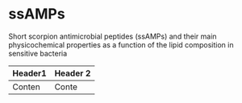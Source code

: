 # ssAMPs
Short scorpion antimicrobial peptides (ssAMPs) and their main physicochemical properties as a function of the lipid composition in sensitive bacteria

| Header1 | Header 2 |
| ------- | -------- |
| Conten  | Conte    |
